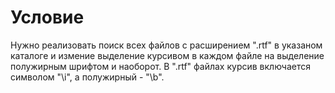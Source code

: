 # Условие
Нужно реализовать поиск всех файлов с расширением ".rtf" в указаном каталоге и измение выделение курсивом в каждом файле на выделение полужирным шрифтом и наоборот. В ".rtf" файлах курсив включается символом "\i", а полужирный - "\b".
